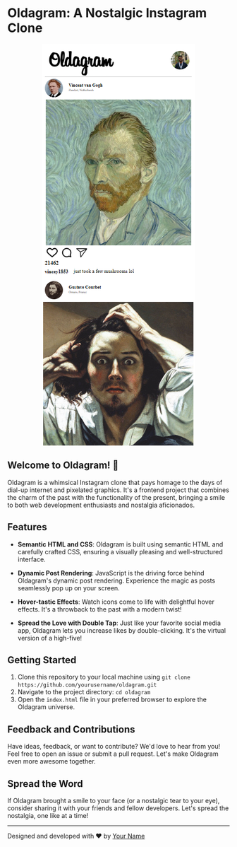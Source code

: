 # Oldagram: A Nostalgic Instagram Clone

<p align="center">
  <img src="images/Oldagram.png" alt="Oldagram Screenshot">
</p>

## Welcome to Oldagram! 📸

Oldagram is a whimsical Instagram clone that pays homage to the days of dial-up internet and pixelated graphics. It's a frontend project that combines the charm of the past with the functionality of the present, bringing a smile to both web development enthusiasts and nostalgia aficionados.

## Features

- **Semantic HTML and CSS**: Oldagram is built using semantic HTML and carefully crafted CSS, ensuring a visually pleasing and well-structured interface.

- **Dynamic Post Rendering**: JavaScript is the driving force behind Oldagram's dynamic post rendering. Experience the magic as posts seamlessly pop up on your screen.

- **Hover-tastic Effects**: Watch icons come to life with delightful hover effects. It's a throwback to the past with a modern twist!

- **Spread the Love with Double Tap**: Just like your favorite social media app, Oldagram lets you increase likes by double-clicking. It's the virtual version of a high-five!

## Getting Started

1. Clone this repository to your local machine using `git clone https://github.com/yourusername/oldagram.git`
2. Navigate to the project directory: `cd oldagram`
3. Open the `index.html` file in your preferred browser to explore the Oldagram universe.

## Feedback and Contributions

Have ideas, feedback, or want to contribute? We'd love to hear from you! Feel free to open an issue or submit a pull request. Let's make Oldagram even more awesome together.

## Spread the Word

If Oldagram brought a smile to your face (or a nostalgic tear to your eye), consider sharing it with your friends and fellow developers. Let's spread the nostalgia, one like at a time!

---

Designed and developed with ❤️ by [Your Name](https://yourwebsite.com)
